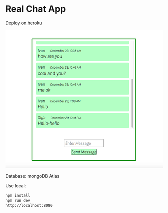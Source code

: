 # Real Chat App

[Deploy on heroku](https://warm-plateau-98156.herokuapp.com/)

![screen of site](screen.png)

Database: mongoDB Atlas

Use local:

```
npm install
npm run dev
http://localhost:8080
```
